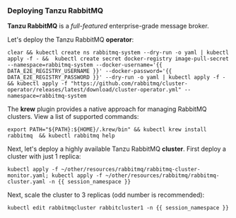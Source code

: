 
### Deploying Tanzu RabbitMQ

**Tanzu RabbitMQ** is a _full-featured_ enterprise-grade message broker.

Let's deploy the Tanzu RabbitMQ **operator**:

```execute
clear && kubectl create ns rabbitmq-system --dry-run -o yaml | kubectl apply -f - &&  kubectl create secret docker-registry image-pull-secret --namespace=rabbitmq-system --docker-username='{{ DATA_E2E_REGISTRY_USERNAME }}' --docker-password='{{ DATA_E2E_REGISTRY_PASSWORD }}' --dry-run -o yaml | kubectl apply -f - && kubectl apply -f "https://github.com/rabbitmq/cluster-operator/releases/latest/download/cluster-operator.yml" --namespace=rabbitmq-system
```

The **krew** plugin provides a native approach for managing RabbitMQ clusters. View a list of supported commands:
```execute
export PATH="${PATH}:${HOME}/.krew/bin" && kubectl krew install rabbitmq  && kubectl rabbitmq help
```

Next, let's deploy a highly available Tanzu RabbitMQ **cluster**. First deploy a cluster with just 1 replica:
```execute
kubectl apply -f ~/other/resources/rabbitmq/rabbitmq-cluster-monitor.yaml; kubectl apply -f ~/other/resources/rabbitmq/rabbitmq-cluster.yaml -n {{ session_namespace }}
```

Next, scale the cluster to 3 replicas (odd number is recommended):
```execute
kubectl edit rabbitmqcluster rabbitcluster1 -n {{ session_namespace }}
```